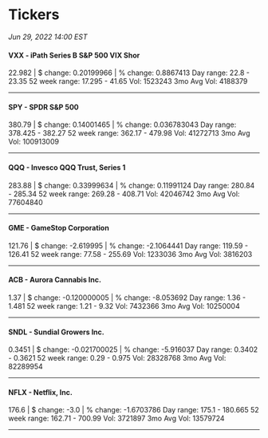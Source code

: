# Tickers
*Jun 29, 2022 14:00 EST*

#### VXX - iPath Series B S&P 500 VIX Shor
22.982 | $ change: 0.20199966 | % change: 0.8867413
Day range: 22.8 - 23.35 52 week range: 17.295 - 41.65
Vol: 1523243 3mo Avg Vol: 4188379

---

#### SPY - SPDR S&P 500
380.79 | $ change: 0.14001465 | % change: 0.036783043
Day range: 378.425 - 382.27 52 week range: 362.17 - 479.98
Vol: 41272713 3mo Avg Vol: 100913009

---

#### QQQ - Invesco QQQ Trust, Series 1
283.88 | $ change: 0.33999634 | % change: 0.11991124
Day range: 280.84 - 285.34 52 week range: 269.28 - 408.71
Vol: 42046742 3mo Avg Vol: 77604840

---

#### GME - GameStop Corporation
121.76 | $ change: -2.619995 | % change: -2.1064441
Day range: 119.59 - 126.41 52 week range: 77.58 - 255.69
Vol: 1233036 3mo Avg Vol: 3816203

---

#### ACB - Aurora Cannabis Inc.
1.37 | $ change: -0.120000005 | % change: -8.053692
Day range: 1.36 - 1.481 52 week range: 1.21 - 9.32
Vol: 7432366 3mo Avg Vol: 10250004

---

#### SNDL - Sundial Growers Inc.
0.3451 | $ change: -0.021700025 | % change: -5.916037
Day range: 0.3402 - 0.3621 52 week range: 0.29 - 0.975
Vol: 28328768 3mo Avg Vol: 82289954

---

#### NFLX - Netflix, Inc.
176.6 | $ change: -3.0 | % change: -1.6703786
Day range: 175.1 - 180.665 52 week range: 162.71 - 700.99
Vol: 3721897 3mo Avg Vol: 13579724

---

